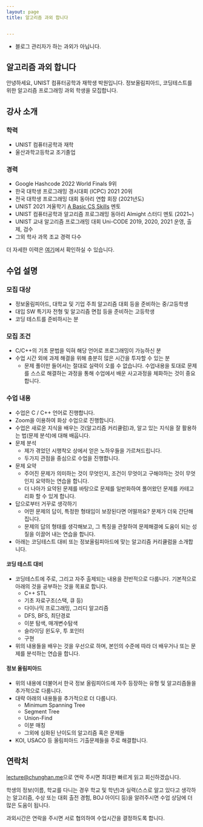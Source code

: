 ```yaml
---
layout: page
title: 알고리즘 과외 합니다


---
```


* 블로그 관리자가 하는 과외가 아닙니다.

## 알고리즘 과외 합니다

안녕하세요, UNIST 컴퓨터공학과 재학생 박원입니다. 정보올림피아드, 코딩테스트를 위한 알고리즘 프로그래밍 과외 학생을 모집합니다.

## 강사 소개

### 학력
* UNIST 컴퓨터공학과 재학
* 울산과학고등학교 조기졸업

### 경력
* Google Hashcode 2022 World Finals 9위
* 한국 대학생 프로그래밍 경시대회 (ICPC) 2021 20위
* 전국 대학생 프로그래밍 대회 동아리 연합 회장 (2021년도)
* UNIST 2021 겨울학기 [A Basic CS Skills](https://github.com/circle-oo/https://github.com/circle-oo/ABC-unist-2021-winter) 멘토
* UNIST 컴퓨터공학과 알고리즘 프로그래밍 동아리 Almight 스터디 멘토 (2021~)
* UNIST 교내 알고리즘 프로그래밍 대회 Uni-CODE 2019, 2020, 2021 운영, 출제, 검수
* 그외 학사 과목 조교 경력 다수

더 자세한 이력은 [여기](https://www.notion.so/circle00/Resum-english-b547eb4e536f45319ec81a2cf46d47a9)에서 확인하실 수 있습니다.

## 수업 설명

### 모집 대상
* 정보올림피아드, 대학교 및 기업 주최 알고리즘 대회 등을 준비하는 중/고등학생
* 대입 SW 특기자 전형 및 알고리즘 면접 등을 준비하는 고등학생
* 코딩 테스트를 준비하시는 분

### 모집 조건
* C/C++의 기초 문법을 익혀 해당 언어로 프로그래밍이 가능하신 분
* 수업 시간 외에 과제 해결을 위해 충분히 많은 시간을 투자할 수 있는 분
  * 문제 풀이만 들어서는 절대로 실력이 오를 수 없습니다. 수업내용을 토대로 문제를 스스로 해결하는 과정을 통해 수업에서 배운 사고과정을 체화하는 것이 중요합니다.

### 수업 내용

* 수업은 C / C++ 언어로 진행합니다.
* Zoom을 이용하여 화상 수업으로 진행합니다.
* 수업은 새로운 지식을 배우는 것(알고리즘 커리큘럼)과, 알고 있는 지식을 잘 활용하는 법(문제 분석)에 대해 배웁니다.
* 문제 분석
  * 제가 겪었던 시행착오 상에서 얻은 노하우들을 가르쳐드립니다.
  * 두가지 관점을 중심으로 수업을 진행합니다.
* 문제 요약
  * 주어진 문제가 의미하는 것이 무엇인지, 조건이 무엇이고 구해야하는 것이 무엇인지 요약하는 연습을 합니다. 
  * 더 나아가 요약된 문제를 바탕으로 문제를 일반화하여 풀어왔던 문제를 카테고리화 할 수 있게 합니다.
* 답으로부터 거꾸로 생각하기
  * 어떤 문제의 답이, 특정한 형태임이 보장된다면 어떨까요? 문제가 더욱 간단해집니다.
  * 문제의 답의 형태를 생각해보고, 그 특징을 관찰하여 문제해결에 도움이 되는 성질을 이끌어 내는 연습을 합니다.
* 아래는 코딩테스트 대비 또는 정보올림피아드에 맞는 알고리즘 커리큘럼을 소개합니다.

#### 코딩 테스트 대비
* 코딩테스트에 주로, 그리고 자주 출제되는 내용을 전반적으로 다룹니다. 기본적으로 아래의 것을 공부하는 것을 목표로 합니다.
  * C++ STL
  * 기초 자료구조(스택, 큐 등)
  * 다이나믹 프로그래밍, 그리디 알고리즘
  * DFS, BFS, 최단경로
  * 이분 탐색, 매개변수탐색
  * 슬라이딩 윈도우, 투 포인터
  * 구현
* 위의 내용들을 배우는 것을 우선으로 하며, 본인의 수준에 따라 더 배우거나 또는 문제를 분석하는 연습을 합니다.

#### 정보 올림피아드
* 위의 내용에 더불어서 한국 정보 올림피아드에 자주 등장하는 유형 및 알고리즘들을 추가적으로 다룹니다.
* 대략 아래의 내용들을 추가적으로 더 다룹니다.
  * Minimum Spanning Tree
  * Segment Tree
  * Union-Find
  * 이분 매칭
  * 그외에 심화된 난이도의 알고리즘 혹은 문제들
* KOI, USACO 등 올림피아드 기출문제들을 주로 해결합니다.

## 연락처

<style>
.mail-address:after{
    content:attr(data-name) "@" attr(data-domain) "." attr(data-tld);
    text-decoration: underline
}
</style>

<a href="#" class="mail-address" data-name="lecture" data-domain="chunghan" data-tld="me" onclick="window.location.href = 'mailto:' + this.dataset.name + '@' + this.dataset.domain + '.' + this.dataset.tld"></a>으로 연락 주시면 최대한 빠르게 읽고 회신하겠습니다.

학생의 정보(이름, 학교를 다니는 경우 학교 및 학년)과 실력(스스로 알고 있다고 생각하는 알고리즘, 수상 또는 대회 출전 경험, BOJ 아이디 등)을 알려주시면 수업 상담에 더 많은 도움이 됩니다.

과외시간은 연락을 주시면 서로 협의하여 수업시간을 결정하도록 합니다.
